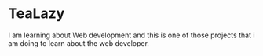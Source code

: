 # TeaLazy
I am learning about Web development and this is one of those projects that i am doing to learn about the web developer.

